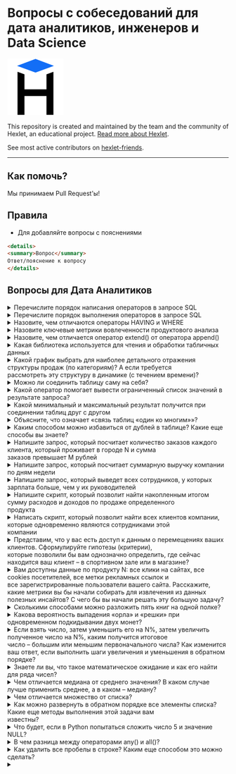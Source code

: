 # Вопросы с собеседований для дата аналитиков, инженеров и Data Science

[![Hexlet Ltd. logo](https://raw.githubusercontent.com/Hexlet/assets/master/images/hexlet_logo128.png)](https://hexlet.io/?utm_source=github&utm_medium=link&utm_campaign=ru-test-assignments)

This repository is created and maintained by the team and the community of Hexlet, an educational project. [Read more about Hexlet](https://hexlet.io/?utm_source=github&utm_medium=link&utm_campaign=ru-test-assignments).

See most active contributors on [hexlet-friends](https://friends.hexlet.io/).

----


## Как помочь?

Мы принимаем Pull Request'ы!

## Правила

* Для добавляйте вопросы с пояснениями

```html
<details>
<summary>Вопрос</summary>
Ответ/пояснение к вопросу
</details>
```

## Вопросы для Дата Аналитиков

<details>
<summary>Перечислите порядок написания операторов в запросе SQL</summary>
TODO
</details>

<details>
<summary>Перечислите порядок выполнения операторов в запросе SQL</summary>
TODO
</details>

<details>
<summary>Назовите, чем отличаются операторы HAVING и WHERE</summary>
TODO
</details>

<details>
<summary>Назовите ключевые метрики вовлеченности продуктового анализа</summary>
TODO
</details>

<details>
<summary>Назовите, чем отличается оператор extend() от оператора append()</summary>
TODO
</details>

<details>
<summary>Какая библиотека используется для чтения и обработки табличных данных</summary>
TODO
</details>

<details>
<summary>Какой график выбрать для наиболее детального отражения структуры продаж (по категориям)? А если требуется </summary>
TODO
</details>
рассмотреть эту структуру в динамике (с течением времени)?
<details>
<summary>Можно ли соединить таблицу саму на себя?</summary>
TODO
</details>

<details>
<summary>Какой оператор помогает вывести ограниченный список значений в результате запроса?</summary>
TODO
</details>

<details>
<summary>Какой минимальный и максимальный результат получится при соединении таблиц друг с другом</summary>
TODO
</details>

<details>
<summary>Объясните, что означает «связь таблиц «один ко многим»»?</summary>
TODO
</details>

<details>
<summary>Каким способом можно избавиться от дублей в таблице? Какие еще способы вы знаете?</summary>
TODO
</details>

<details>
<summary>Напишите запрос, который посчитает количество заказов каждого клиента, который проживает в городе N и сумма </summary>
TODO
</details>
заказов превышает M рублей
<details>
<summary>Напишите запрос, который посчитает суммарную выручку компании по дням недели</summary>
TODO
</details>

<details>
<summary>Напишите запрос, который выведет всех сотрудников, у которых зарплата больше, чем у их руководителей</summary>
TODO
</details>

<details>
<summary>Напишите скрипт, который позволит найти накопленным итогом сумму расходов и доходов по продаже определенного </summary>
TODO
</details>
продукта
<details>
<summary>Написать скрипт, который позволит найти всех клиентов компании, которые одновременно являются сотрудниками этой </summary>
TODO
</details>
компании
<details>
<summary>Представим, что у вас есть доступ к данным о перемещениях ваших клиентов. Сформулируйте гипотезы (критерии), </summary>
TODO
</details>
которые позволили бы вам однозначно определить, где сейчас находится ваш клиент – в спортивном зале или в магазине?
<details>
<summary>Вам доступны данные по продукту N: все клики на сайтах, все cookies посетителей, все метки рекламных ссылок и </summary>
TODO
</details>
все зарегистрированные пользователи вашего сайта. Расскажите, какие метрики вы бы начали собирать для извлечения из данных полезных инсайтов? С чего бы вы начали решать эту большую задачу?
<details>
<summary>Сколькими способами можно разложить пять книг на одной полке?</summary>
TODO
</details>

<details>
<summary>Какова вероятность выпадения «орла» и «решки» при одновременном подкидывании двух монет?</summary>
TODO
</details>

<details>
<summary>Если взять число, затем уменьшить его на N%, затем увеличить полученное число на N%, каким получится итоговое </summary>
TODO
</details>
число – большим или меньшим первоначального числа? Как изменится ваш ответ, если выполнить шаги увеличения и уменьшения в обратном порядке?
<details>
<summary>Знаете ли вы, что такое математическое ожидание и как его найти для ряда чисел?</summary>
TODO
</details>

<details>
<summary>Чем отличается медиана от среднего значения? В каком случае лучше применить среднее, а в каком – медиану?</summary>
TODO
</details>

<details>
<summary>Чем отличается множество от списка?</summary>
TODO
</details>

<details>
<summary>Как можно развернуть в обратном порядке все элементы списка? Какие еще методы выполнения этой задачи вам </summary>
TODO
</details>
известны?
<details>
<summary>Что будет, если в Python попытаться сложить число 5 и значение NULL?</summary>
TODO
</details>

<details>
<summary>В чем разница между операторами any() и all()?</summary>
TODO
</details>

<details>
<summary>Как удалить все пробелы в строке? Каким еще способом это можно сделать?</summary>
TODO
</details>

<details>
<summary></summary>
TODO
</details>
